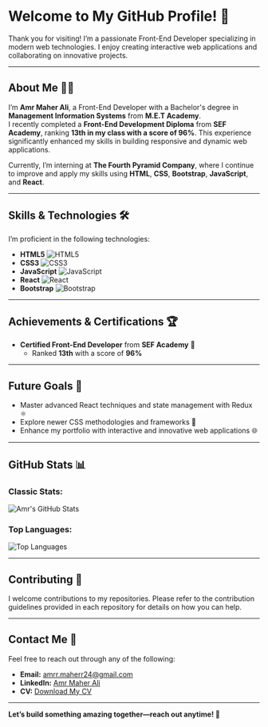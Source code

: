 # Welcome to My GitHub Profile! 👋  

Thank you for visiting! I’m a passionate Front-End Developer specializing in modern web technologies. I enjoy creating interactive web applications and collaborating on innovative projects.  

---

## About Me 🧑‍💻  

I’m **Amr Maher Ali**, a Front-End Developer with a Bachelor's degree in **Management Information Systems** from **M.E.T Academy**.  
I recently completed a **Front-End Development Diploma** from **SEF Academy**, ranking **13th in my class with a score of 96%**. This experience significantly enhanced my skills in building responsive and dynamic web applications.  

Currently, I’m interning at **The Fourth Pyramid Company**, where I continue to improve and apply my skills using **HTML**, **CSS**, **Bootstrap**, **JavaScript**, and **React**.  

---

## Skills & Technologies 🛠️  

I’m proficient in the following technologies:  

- **HTML5** ![HTML5](https://img.shields.io/badge/HTML5-E34F26?style=flat&logo=html5&logoColor=white)  
- **CSS3** ![CSS3](https://img.shields.io/badge/CSS3-1572B6?style=flat&logo=css3&logoColor=white)  
- **JavaScript** ![JavaScript](https://img.shields.io/badge/JavaScript-F7DF1E?style=flat&logo=javascript&logoColor=black)  
- **React** ![React](https://img.shields.io/badge/React-61DAFB?style=flat&logo=react&logoColor=black)  
- **Bootstrap** ![Bootstrap](https://img.shields.io/badge/Bootstrap-563D7C?style=flat&logo=bootstrap&logoColor=white)  

---

## Achievements & Certifications 🏆  

- **Certified Front-End Developer** from **SEF Academy** 🏅  
  - Ranked **13th** with a score of **96%**  

---

## Future Goals 🚀  

- Master advanced React techniques and state management with Redux ⚛️  
- Explore newer CSS methodologies and frameworks 🎨  
- Enhance my portfolio with interactive and innovative web applications 🌐  

---

## GitHub Stats 📊  

### Classic Stats:  
![Amr's GitHub Stats](https://github-readme-stats.vercel.app/api?username=Amrr-Maherr&show_icons=true&theme=radical&hide_title=true&count_private=true)  

### Top Languages:  
![Top Languages](https://github-readme-stats.vercel.app/api/top-langs/?username=Amrr-Maherr&layout=compact&theme=radical)  

---

## Contributing 🤝  

I welcome contributions to my repositories. Please refer to the contribution guidelines provided in each repository for details on how you can help.  

---

## Contact Me 📧  

Feel free to reach out through any of the following:  

- **Email:** [amrr.maherr24@gmail.com](mailto:amrr.maherr24@gmail.com)  
- **LinkedIn:** [Amr Maher Ali](https://www.linkedin.com/in/Amrr-Maherr)  
- **CV:** [Download My CV](https://drive.google.com/file/d/1Sw4VwnQa1GbO_2ssbn5ehPZsPVG53kA9/view?usp=drive_link)  

---

**Let’s build something amazing together—reach out anytime! 🚀**  
